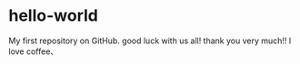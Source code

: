 # hello-world
My first repository on GitHub.
good luck with us all! thank you very much!!
I love coffee、
